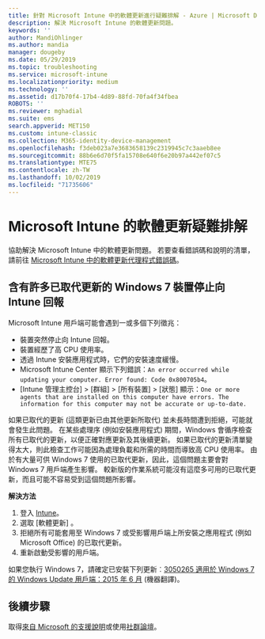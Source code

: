 ```yaml
---
title: 針對 Microsoft Intune 中的軟體更新進行疑難排解 - Azure | Microsoft Docs
description: 解決 Microsoft Intune 的軟體更新問題。
keywords: ''
author: MandiOhlinger
ms.author: mandia
manager: dougeby
ms.date: 05/29/2019
ms.topic: troubleshooting
ms.service: microsoft-intune
ms.localizationpriority: medium
ms.technology: ''
ms.assetid: d17b70f4-17b4-4d89-88fd-70fa4f34fbea
ROBOTS: ''
ms.reviewer: mghadial
ms.suite: ems
search.appverid: MET150
ms.custom: intune-classic
ms.collection: M365-identity-device-management
ms.openlocfilehash: f3deb023a7e3683658139c2319945c7c3aaeb8ee
ms.sourcegitcommit: 88b6e6d70f5fa15708e640f6e20b97a442ef07c5
ms.translationtype: MTE75
ms.contentlocale: zh-TW
ms.lasthandoff: 10/02/2019
ms.locfileid: "71735606"
---
```

# <a name="troubleshoot-software-updates-in-microsoft-intune"></a>Microsoft Intune 的軟體更新疑難排解

協助解決 Microsoft Intune 中的軟體更新問題。 若要查看錯誤碼和說明的清單，請前往 [Microsoft Intune 中的軟體更新代理程式錯誤碼](../protect/software-update-agent-error-codes.md)。

## <a name="windows-7-devices-with-many-superseded-updates-stop-reporting-to-intune"></a>含有許多已取代更新的 Windows 7 裝置停止向 Intune 回報

Microsoft Intune 用戶端可能會遇到一或多個下列徵兆：

- 裝置突然停止向 Intune 回報。  
- 裝置經歷了高 CPU 使用率。
- 透過 Intune 安裝應用程式時，它們的安裝速度緩慢。
- Microsoft Intune Center 顯示下列錯誤：`An error occurred while updating your computer. Error found: Code 0x800705b4`。
- [Intune 管理主控台] > [群組] > [所有裝置] > [狀態] 顯示：`One or more agents that are installed on this computer have errors. The information for this computer may not be accurate or up-to-date.`

如果已取代的更新 (這類更新已由其他更新所取代) 並未長時間遭到拒絕，可能就會發生此問題。 在某些處理序 (例如安裝應用程式) 期間，Windows 會循序檢查所有已取代的更新，以便正確對應更新及其後續更新。 如果已取代的更新清單變得太大，則此檢查工作可能因為處理負載和所需的時間而導致高 CPU 使用率。 由於有大量可供 Windows 7 使用的已取代更新，因此，這個問題主要會對 Windows 7 用戶端產生影響。 較新版的作業系統可能沒有這麼多可用的已取代更新，而且可能不容易受到這個問題所影響。

**解決方法**

1. 登入 [Intune](https://go.microsoft.com/fwlink/?linkid=2090973)。
2. 選取 [軟體更新]  。
3. 拒絕所有可能套用至 Windows 7 或受影響用戶端上所安裝之應用程式 (例如 Microsoft Office) 的已取代更新。
4. 重新啟動受影響的用戶端。

如果您執行 Windows 7，請確定已安裝下列更新︰[3050265 適用於 Windows 7 的 Windows Update 用戶端：2015 年 6 月](https://support.microsoft.com/kb/3050265) \(機器翻譯\)。

## <a name="next-steps"></a>後續步驟

取得[來自 Microsoft 的支援說明](get-support.md)或使用[社群論壇](https://social.technet.microsoft.com/Forums/en-US/home?category=microsoftintune)。